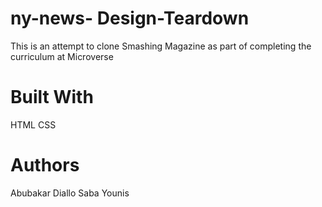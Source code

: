 # ny-news- Design-Teardown

This is an attempt to clone Smashing Magazine as part of completing the curriculum at Microverse

# Built With

HTML
CSS

# Authors
Abubakar Diallo
Saba Younis
